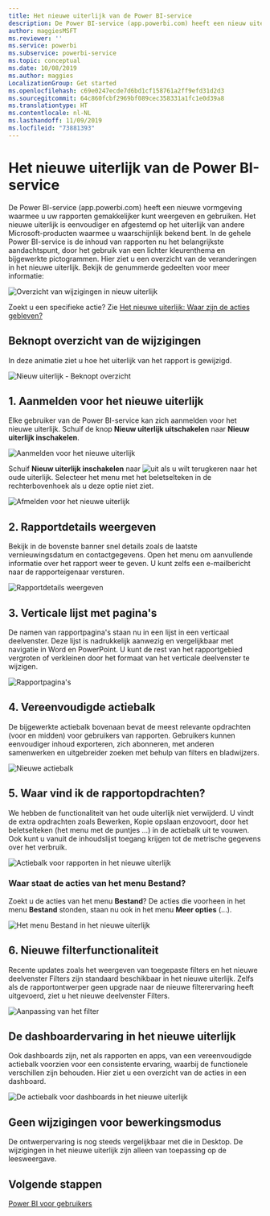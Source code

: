 ```yaml
---
title: Het nieuwe uiterlijk van de Power BI-service
description: De Power BI-service (app.powerbi.com) heeft een nieuw uiterlijk. In dit artikel wordt beschreven hoe u door rapporten met het nieuwe uiterlijk navigeert.
author: maggiesMSFT
ms.reviewer: ''
ms.service: powerbi
ms.subservice: powerbi-service
ms.topic: conceptual
ms.date: 10/08/2019
ms.author: maggies
LocalizationGroup: Get started
ms.openlocfilehash: c69e0247ecde7d6bd1cf158761a2ff9efd31d2d3
ms.sourcegitcommit: 64c860fcbf2969bf089cec358331a1fc1e0d39a8
ms.translationtype: HT
ms.contentlocale: nl-NL
ms.lasthandoff: 11/09/2019
ms.locfileid: "73881393"
---
```

# <a name="the-new-look-of-the-power-bi-service"></a>Het nieuwe uiterlijk van de Power BI-service

De Power BI-service (app.powerbi.com) heeft een nieuwe vormgeving waarmee u uw rapporten gemakkelijker kunt weergeven en gebruiken. Het nieuwe uiterlijk is eenvoudiger en afgestemd op het uiterlijk van andere Microsoft-producten waarmee u waarschijnlijk bekend bent. In de gehele Power BI-service is de inhoud van rapporten nu het belangrijkste aandachtspunt, door het gebruik van een lichter kleurenthema en bijgewerkte pictogrammen. Hier ziet u een overzicht van de veranderingen in het nieuwe uiterlijk. Bekijk de genummerde gedeelten voor meer informatie:

![Overzicht van wijzigingen in nieuw uiterlijk](media/service-new-look/power-bi-new-look-changes.png)

Zoekt u een specifieke actie? Zie [Het nieuwe uiterlijk: Waar zijn de acties gebleven?](service-new-look-where-actions.md)

## <a name="quick-tour-of-the-changes"></a>Beknopt overzicht van de wijzigingen

In deze animatie ziet u hoe het uiterlijk van het rapport is gewijzigd.

![Nieuw uiterlijk - Beknopt overzicht](media/service-new-look/power-bi-new-look-quick-tour.gif)

## <a name="1-opt-in-to-the-new-look"></a>1. Aanmelden voor het nieuwe uiterlijk

Elke gebruiker van de Power BI-service kan zich aanmelden voor het nieuwe uiterlijk. Schuif de knop **Nieuw uiterlijk uitschakelen** naar **Nieuw uiterlijk inschakelen**.

![Aanmelden voor het nieuwe uiterlijk](media/service-new-look/power-bi-new-look-off.png)

Schuif **Nieuw uiterlijk inschakelen** naar ![uit](media/service-new-look/power-bi-new-look-toggle-on.png) als u wilt terugkeren naar het oude uiterlijk. Selecteer het menu met het beletselteken in de rechterbovenhoek als u deze optie niet ziet.

![Afmelden voor het nieuwe uiterlijk](media/service-new-look/power-bi-new-look-on.png)

## <a name="2-view-report-details"></a>2. Rapportdetails weergeven 

Bekijk in de bovenste banner snel details zoals de laatste vernieuwingsdatum en contactgegevens.  Open het menu om aanvullende informatie over het rapport weer te geven. U kunt zelfs een e-mailbericht naar de rapporteigenaar versturen.

![Rapportdetails weergeven](media/service-new-look/power-bi-new-look-metadata.png)

## <a name="3-vertical-list-of-pages"></a>3. Verticale lijst met pagina's 
De namen van rapportpagina's staan nu in een lijst in een verticaal deelvenster. Deze lijst is nadrukkelijk aanwezig en vergelijkbaar met navigatie in Word en PowerPoint. U kunt de rest van het rapportgebied vergroten of verkleinen door het formaat van het verticale deelvenster te wijzigen.

![Rapportpagina's](media/service-new-look/power-bi-new-look-report-pages.png)

## <a name="4-simplified-action-bar"></a>4. Vereenvoudigde actiebalk 

De bijgewerkte actiebalk bovenaan bevat de meest relevante opdrachten (voor en midden) voor gebruikers van rapporten. Gebruikers kunnen eenvoudiger inhoud exporteren, zich abonneren, met anderen samenwerken en uitgebreider zoeken met behulp van filters en bladwijzers.

![Nieuwe actiebalk](media/service-new-look/power-bi-new-look-action-bar.png)

## <a name="5-where-are-the-report-commands"></a>5. Waar vind ik de rapportopdrachten?

We hebben de functionaliteit van het oude uiterlijk niet verwijderd. U vindt de extra opdrachten zoals Bewerken, Kopie opslaan enzovoort, door het beletselteken (het menu met de puntjes ...) in de actiebalk uit te vouwen. Ook kunt u vanuit de inhoudslijst toegang krijgen tot de metrische gegevens over het verbruik.

![Actiebalk voor rapporten in het nieuwe uiterlijk](media/service-new-look/power-bi-report-action-bar-new-look.gif)

### <a name="where-are-file-menu-actions"></a>Waar staat de acties van het menu Bestand?

Zoekt u de acties van het menu **Bestand**? De acties die voorheen in het menu **Bestand** stonden, staan nu ook in het menu **Meer opties** (...). 

![Het menu Bestand in het nieuwe uiterlijk](media/service-new-look/power-bi-file-menu-new-look.gif)

## <a name="6-new-filter-experience"></a>6. Nieuwe filterfunctionaliteit

Recente updates zoals het weergeven van toegepaste filters en het nieuwe deelvenster Filters zijn standaard beschikbaar in het nieuwe uiterlijk. Zelfs als de rapportontwerper geen upgrade naar de nieuwe filterervaring heeft uitgevoerd, ziet u het nieuwe deelvenster Filters.

![Aanpassing van het filter](media/service-new-look/power-bi-new-look-filters.png)

## <a name="dashboard-new-look-experience"></a>De dashboardervaring in het nieuwe uiterlijk 

Ook dashboards zijn, net als rapporten en apps, van een vereenvoudigde actiebalk voorzien voor een consistente ervaring, waarbij de functionele verschillen zijn behouden. Hier ziet u een overzicht van de acties in een dashboard.
 
![De actiebalk voor dashboards in het nieuwe uiterlijk](media/service-new-look/power-bi-dashboard-action-bar-new-look.gif)

## <a name="no-changes-to-edit-mode"></a>Geen wijzigingen voor bewerkingsmodus 

De ontwerpervaring is nog steeds vergelijkbaar met die in Desktop. De wijzigingen in het nieuwe uiterlijk zijn alleen van toepassing op de leesweergave.

## <a name="next-steps"></a>Volgende stappen

[Power BI voor gebruikers](consumer/end-user-consumer.md)
